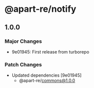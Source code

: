 # @apart-re/notify

## 1.0.0

### Major Changes

- 9e01945: First release from turborepo

### Patch Changes

- Updated dependencies [9e01945]
  - @apart-re/commons@1.0.0
